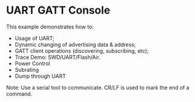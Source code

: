 # UART GATT Console

This example demonstrates how to:

* Usage of UART;
* Dynamic changing of advertising data & address;
* GATT client operations (discovering, subscribing, etc);
* Trace Demo: SWD/UART/Flash/Air.
* Power Control
* Subrating
* Dump through UART

Note: Use a serial tool to communicate. CR/LF is used
      to mark the end of a command.
